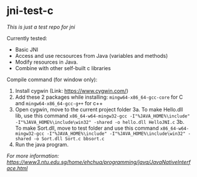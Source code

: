 # jni-test-c
*This is just a test repo for jni*

Currently tested:
- Basic JNI
- Access and use recsources from Java (variables and methods)
- Modify resources in Java.
- Combine with other self-built c libraries 

Compile command (for window only):
1. Install cygwin (Link: https://www.cygwin.com/)
2. Add these 2 packages while installing: `mingw64-x86_64-gcc-core` for C and `mingw64-x86_64-gcc-g++` for c++
3. Open cygwin, move to the current project folder
  3a. To make Hello.dll lib, use this command `x86_64-w64-mingw32-gcc -I"%JAVA_HOME%\include" -I"%JAVA_HOME%\include\win32" -shared -o hello.dll HelloJNI.c`
  3b. To make Sort.dll, move to test folder and use this command `x86_64-w64-mingw32-gcc -I"%JAVA_HOME%\include" -I"%JAVA_HOME%\include\win32" -shared -o Sort.dll Sort.c bbsort.c`
4. Run the java program.

*For more information: https://www3.ntu.edu.sg/home/ehchua/programming/java/JavaNativeInterface.html*
